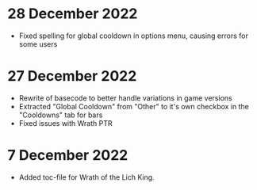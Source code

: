 # 28 December 2022

- Fixed spelling for global cooldown in options menu, causing errors for some users

# 27 December 2022

- Rewrite of basecode to better handle variations in game versions
- Extracted "Global Cooldown" from "Other" to it's own checkbox in the "Cooldowns" tab for bars
- Fixed issues with Wrath PTR

# 7 December 2022

- Added toc-file for Wrath of the Lich King.
